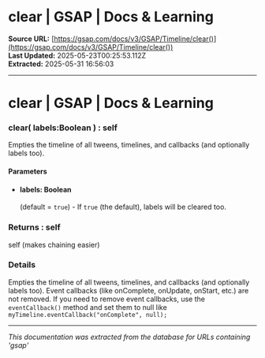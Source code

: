 # clear | GSAP | Docs & Learning

**Source URL:** [https://gsap.com/docs/v3/GSAP/Timeline/clear()](https://gsap.com/docs/v3/GSAP/Timeline/clear())  
**Last Updated:** 2025-05-23T00:25:53.112Z  
**Extracted:** 2025-05-31 16:56:03

---

# clear | GSAP | Docs & Learning

### clear( labels:Boolean ) : self

Empties the timeline of all tweens, timelines, and callbacks (and optionally labels too).

#### Parameters

*   #### **labels**: Boolean
    
    (default = `true`) - If `true` (the default), labels will be cleared too.
    

### Returns : self[​](#returns--self "Direct link to Returns : self")

self (makes chaining easier)

### Details[​](#details "Direct link to Details")

Empties the timeline of all tweens, timelines, and callbacks (and optionally labels too). Event callbacks (like onComplete, onUpdate, onStart, etc.) are not removed. If you need to remove event callbacks, use the `eventCallback()` method and set them to null like `myTimeline.eventCallback("onComplete", null);`

---

*This documentation was extracted from the database for URLs containing 'gsap'*
